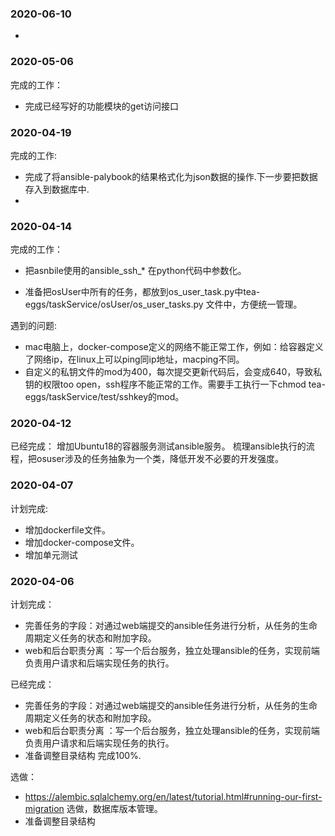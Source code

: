 ### 2020-06-10
- 

### 2020-05-06

完成的工作：
-  完成已经写好的功能模块的get访问接口

### 2020-04-19 

完成的工作:
-  完成了将ansible-palybook的结果格式化为json数据的操作.下一步要把数据存入到数据库中.
-  

### 2020-04-14
完成的工作：

- 把asnbile使用的ansible_ssh_*  在python代码中参数化。

- 准备把osUser中所有的任务，都放到os_user_task.py中tea-eggs/taskService/osUser/os_user_tasks.py 文件中，方便统一管理。


遇到的问题:
- mac电脑上，docker-compose定义的网络不能正常工作，例如：给容器定义了网络ip，在linux上可以ping同ip地址，macping不同。
- 自定义的私钥文件的mod为400，每次提交更新代码后，会变成640，导致私钥的权限too open，ssh程序不能正常的工作。需要手工执行一下chmod tea-eggs/taskService/test/sshkey的mod。

### 2020-04-12

已经完成：
增加Ubuntu18的容器服务测试ansible服务。
梳理ansible执行的流程，把osuser涉及的任务抽象为一个类，降低开发不必要的开发强度。

### 2020-04-07

计划完成:
- 增加dockerfile文件。
- 增加docker-compose文件。
- 增加单元测试


### 2020-04-06
计划完成：
- 完善任务的字段：对通过web端提交的ansible任务进行分析，从任务的生命周期定义任务的状态和附加字段。
- web和后台职责分离 ：写一个后台服务，独立处理ansible的任务，实现前端负责用户请求和后端实现任务的执行。

已经完成：
- 完善任务的字段：对通过web端提交的ansible任务进行分析，从任务的生命周期定义任务的状态和附加字段。
- web和后台职责分离 ：写一个后台服务，独立处理ansible的任务，实现前端负责用户请求和后端实现任务的执行。
- 准备调整目录结构 完成100%.
  

选做：
- https://alembic.sqlalchemy.org/en/latest/tutorial.html#running-our-first-migration 选做，数据库版本管理。
- 准备调整目录结构
